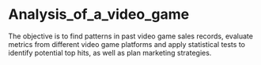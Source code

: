 # Analysis_of_a_video_game
The objective is to find patterns in past video game sales records, evaluate metrics from different video game platforms and apply statistical tests to identify potential top hits, as well as plan marketing strategies.
